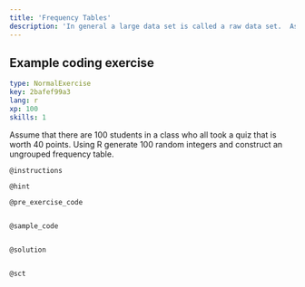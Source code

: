 ```yaml
---
title: 'Frequency Tables'
description: 'In general a large data set is called a raw data set.  As a first step in making sense of an unorganized data set,  it must be organized into a frequency table.  The R has many packages to accomplish the task of  building a frequency table.  Frequency tables are mainly two types: Ungrouped type and Grouped type.  The main aspects in a frequency table are frequency, cumulative frequency,relative frequency and relative cumulative frequency .   Once we produce such tables, we need to learn how to interpret the results.'
---
```


## Example coding exercise

```yaml
type: NormalExercise
key: 2bafef99a3
lang: r
xp: 100
skills: 1
```

Assume that there are 100 students in a class who all took a quiz that is worth 40 points. Using R generate 100 random integers and construct an ungrouped frequency table.

`@instructions`


`@hint`


`@pre_exercise_code`
```{r}

```

`@sample_code`
```{r}

```

`@solution`
```{r}

```

`@sct`
```{r}

```
